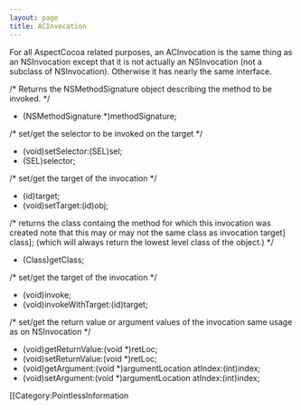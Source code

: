 ```yaml
---
layout: page
title: ACInvocation
---
```




For all AspectCocoa related purposes, an ACInvocation is the same thing as an NSInvocation except that it is not actually an NSInvocation (not a subclass of NSInvocation).  Otherwise it has nearly the same interface.

    

 /*
     Returns the NSMethodSignature object describing the method to be invoked.
 */
 - (NSMethodSignature *)methodSignature;
 
 /*
     set/get the selector to be invoked on the target
 */
 - (void)setSelector:(SEL)sel;
 - (SEL)selector;
 
 /*
     set/get the target of the invocation
 */
 - (id)target;
 - (void)setTarget:(id)obj;
 
 /*
     returns the class containg the method for which this invocation was created
     note that this may or may not the same class as invocation target] class];
     (which will always return the lowest level class of the object.)
 */
 - (Class)getClass;
 
 /*
     set/get the target of the invocation
 */
 - (void)invoke;
 - (void)invokeWithTarget:(id)target;
 
 /*
     set/get the return value or argument values of the invocation
     same usage as on NSInvocation
 */
 - (void)getReturnValue:(void *)retLoc;
 - (void)setReturnValue:(void *)retLoc;
 - (void)getArgument:(void *)argumentLocation atIndex:(int)index;
 - (void)setArgument:(void *)argumentLocation atIndex:(int)index;
 




[[Category:PointlessInformation

